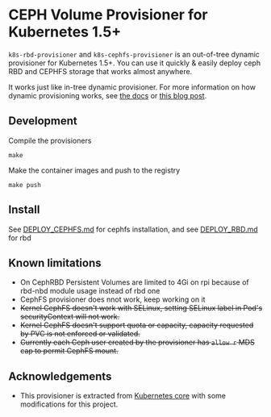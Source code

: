 # CEPH Volume Provisioner for Kubernetes 1.5+

`k8s-rbd-provisioner` and `k8s-cephfs-provisioner` is an out-of-tree dynamic provisioner for Kubernetes 1.5+.
You can use it quickly & easily deploy ceph RBD and CEPHFS storage that works almost anywhere.

It works just like in-tree dynamic provisioner. For more information on how dynamic provisioning works, 
see [the docs](http://kubernetes.io/docs/user-guide/persistent-volumes/) or [this blog post](http://blog.kubernetes.io/2016/10/dynamic-provisioning-and-storage-in-kubernetes.html).

## Development
Compile the provisioners

```make```

Make the container images and push to the registry

```make push```

## Install

See [DEPLOY_CEPHFS.md](https://github.com/frederic-blanc/k8s-provisioner/blob/master/ceph/DEPLOY_CEPHFS.md) for cephfs installation, and see [DEPLOY_RBD.md](https://github.com/frederic-blanc/k8s-provisioner/blob/master/ceph/DEPLOY_RBD.md) for rbd 

## Known limitations
* On CephRBD Persistent Volumes are limited to 4Gi on rpi because of rbd-nbd module usage instead of rbd one
* CephFS provisioner does nnot work, keep working on it
* ~~Kernel CephFS doesn't work with SELinux, setting SELinux label in Pod's securityContext will not work.~~
* ~~Kernel CephFS doesn't support quota or capacity, capacity requested by PVC is not enforced or validated.~~
* ~~Currently each Ceph user created by the provisioner has `allow r` MDS cap to permit CephFS mount.~~

## Acknowledgements

- This provisioner is extracted from [Kubernetes core](https://github.com/kubernetes/kubernetes) with some modifications for this project.

